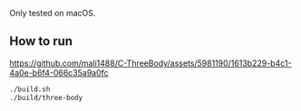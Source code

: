 Only tested on macOS.

## How to run

https://github.com/mali1488/C-ThreeBody/assets/5981190/1613b229-b4c1-4a0e-b6f4-066c35a9a0fc

```bash
./build.sh
./build/three-body
```
